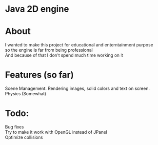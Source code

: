 # Java 2D engine

# About
I wanted to make this project for educational and enterntainment purpose so the engine is far from being professional </br>
And because of that I don't spend much time working on it </br>

# Features (so far)
Scene Management.
Rendering images, solid colors and text on screen.
Physics (Somewhat)

# Todo:
Bug fixes <br/>
Try to make it work with OpenGL instead of JPanel<br/>
Optimize collisions <br/>
